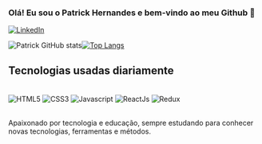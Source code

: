 ### Olá! Eu sou o Patrick Hernandes e bem-vindo ao meu Github 👋

[![LinkedIn](https://img.shields.io/badge/LinkedIn-0077B5?style=for-the-badge&logo=linkedin&logoColor=white)](https://www.linkedin.com/in/patrick-hernandes-19a5601ab/)


![Patrick GitHub stats](https://github-readme-stats.vercel.app/api?username=P4tr0ck&show_icons=true&theme=dracula)[![Top Langs](https://github-readme-stats.vercel.app/api/top-langs/?username=P4tr0ck&layout=compact&theme=dracula)](https://github.com/anuraghazra/github-readme-stats)

## Tecnologias usadas diariamente
<div style="display: inline_block"><br/>
  <img align="center" alt="HTML5" src="https://img.shields.io/badge/HTML5-E34F26?style=for-the-badge&logo=html5&logoColor=white" />
  <img align="center" alt="CSS3" src="https://img.shields.io/badge/CSS3-1572B6?style=for-the-badge&logo=css3&logoColor=white" />
  <img align="center" alt="Javascript" src="https://img.shields.io/badge/JavaScript-323330?style=for-the-badge&logo=javascript&logoColor=F7DF1E" />
  <img align="center" alt="ReactJs" src="https://img.shields.io/badge/React-20232A?style=for-the-badge&logo=react&logoColor=61DAFB" />
  <img align="center" alt="Redux" src="https://img.shields.io/badge/Redux-593D88?style=for-the-badge&logo=redux&logoColor=white" />
</div></br>

Apaixonado por tecnologia e educação, sempre estudando para conhecer novas tecnologias, ferramentas e métodos.
